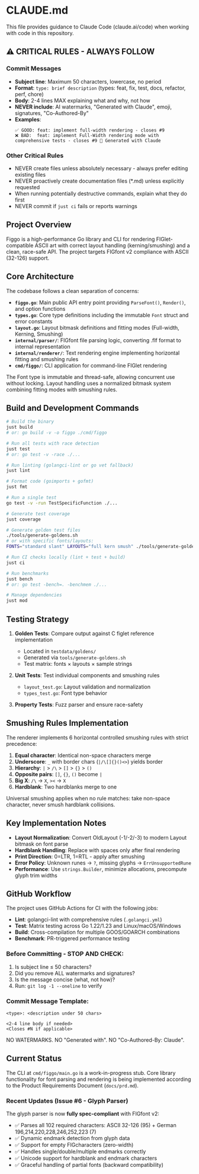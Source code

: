 # CLAUDE.md

This file provides guidance to Claude Code (claude.ai/code) when working with code in this repository.

## ⚠️ CRITICAL RULES - ALWAYS FOLLOW

### Commit Messages
- **Subject line**: Maximum 50 characters, lowercase, no period
- **Format**: `type: brief description` (types: feat, fix, test, docs, refactor, perf, chore)
- **Body**: 2-4 lines MAX explaining what and why, not how
- **NEVER include**: AI watermarks, "Generated with Claude", emoji, signatures, "Co-Authored-By"
- **Examples**:
  ```
  ✅ GOOD: feat: implement full-width rendering - closes #9
  ❌ BAD:  feat: implement Full-Width rendering mode with comprehensive tests - closes #9 🤖 Generated with Claude
  ```

### Other Critical Rules
- NEVER create files unless absolutely necessary - always prefer editing existing files
- NEVER proactively create documentation files (*.md) unless explicitly requested
- When running potentially destructive commands, explain what they do first
- NEVER commit if `just ci` fails or reports warnings

## Project Overview

Figgo is a high-performance Go library and CLI for rendering FIGlet-compatible ASCII art with correct layout handling (kerning/smushing) and a clean, race-safe API. The project targets FIGfont v2 compliance with ASCII (32-126) support.

## Core Architecture

The codebase follows a clean separation of concerns:

- **`figgo.go`**: Main public API entry point providing `ParseFont()`, `Render()`, and option functions
- **`types.go`**: Core type definitions including the immutable `Font` struct and error constants
- **`layout.go`**: Layout bitmask definitions and fitting modes (Full-width, Kerning, Smushing)
- **`internal/parser/`**: FIGfont file parsing logic, converting .flf format to internal representation
- **`internal/renderer/`**: Text rendering engine implementing horizontal fitting and smushing rules
- **`cmd/figgo/`**: CLI application for command-line FIGlet rendering

The Font type is immutable and thread-safe, allowing concurrent use without locking. Layout handling uses a normalized bitmask system combining fitting modes with smushing rules.

## Build and Development Commands

```bash
# Build the binary
just build
# or: go build -v -o figgo ./cmd/figgo

# Run all tests with race detection
just test
# or: go test -v -race ./...

# Run linting (golangci-lint or go vet fallback)
just lint

# Format code (goimports + gofmt)
just fmt

# Run a single test
go test -v -run TestSpecificFunction ./...

# Generate test coverage
just coverage

# Generate golden test files
./tools/generate-goldens.sh
# or with specific fonts/layouts:
FONTS="standard slant" LAYOUTS="full kern smush" ./tools/generate-goldens.sh

# Run CI checks locally (lint + test + build)
just ci

# Run benchmarks
just bench
# or: go test -bench=. -benchmem ./...

# Manage dependencies
just mod
```

## Testing Strategy

1. **Golden Tests**: Compare output against C figlet reference implementation
   - Located in `testdata/goldens/`
   - Generated via `tools/generate-goldens.sh`
   - Test matrix: fonts × layouts × sample strings

2. **Unit Tests**: Test individual components and smushing rules
   - `layout_test.go`: Layout validation and normalization
   - `types_test.go`: Font type behavior

3. **Property Tests**: Fuzz parser and ensure race-safety

## Smushing Rules Implementation

The renderer implements 6 horizontal controlled smushing rules with strict precedence:

1. **Equal character**: Identical non-space characters merge
2. **Underscore**: `_` with border chars (`|/\[]{}()<>`) yields border
3. **Hierarchy**: `|` > `/\` > `[]` > `{}` > `()`
4. **Opposite pairs**: `[]`, `{}`, `()` become `|`
5. **Big X**: `/\` → `X`, `><` → `X`
6. **Hardblank**: Two hardblanks merge to one

Universal smushing applies when no rule matches: take non-space character, never smush hardblank collisions.

## Key Implementation Notes

- **Layout Normalization**: Convert OldLayout (-1/-2/-3) to modern Layout bitmask on font parse
- **Hardblank Handling**: Replace with spaces only after final rendering
- **Print Direction**: 0=LTR, 1=RTL - apply after smushing
- **Error Policy**: Unknown runes → `?`, missing glyphs → `ErrUnsupportedRune`
- **Performance**: Use `strings.Builder`, minimize allocations, precompute glyph trim widths

## GitHub Workflow

The project uses GitHub Actions for CI with the following jobs:
- **Lint**: golangci-lint with comprehensive rules (`.golangci.yml`)
- **Test**: Matrix testing across Go 1.22/1.23 and Linux/macOS/Windows
- **Build**: Cross-compilation for multiple GOOS/GOARCH combinations
- **Benchmark**: PR-triggered performance testing

### Before Committing - STOP AND CHECK:
1. Is subject line ≤ 50 characters?
2. Did you remove ALL watermarks and signatures?
3. Is the message concise (what, not how)?
4. Run: `git log -1 --oneline` to verify

### Commit Message Template:
```
<type>: <description under 50 chars>

<2-4 line body if needed>
<Closes #N if applicable>
```
NO WATERMARKS. NO "Generated with". NO "Co-Authored-By: Claude".

## Current Status

The CLI at `cmd/figgo/main.go` is a work-in-progress stub. Core library functionality for font parsing and rendering is being implemented according to the Product Requirements Document (`docs/prd.md`).

### Recent Updates (Issue #6 - Glyph Parser)

The glyph parser is now **fully spec-compliant** with FIGfont v2:
- ✅ Parses all 102 required characters: ASCII 32-126 (95) + German 196,214,220,228,246,252,223 (7)
- ✅ Dynamic endmark detection from glyph data
- ✅ Support for empty FIGcharacters (zero-width)
- ✅ Handles single/double/multiple endmarks correctly
- ✅ Unicode support for hardblank and endmark characters
- ✅ Graceful handling of partial fonts (backward compatibility)
